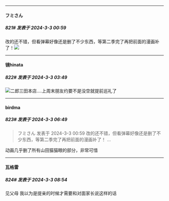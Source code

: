 ﻿
*****

####  フミさん  
##### 821#       发表于 2024-3-3 00:59

改的还不错，但看弹幕好像还是删了不少东西，等第二季完了再把前面的漫画补了！<img src="https://static.saraba1st.com/image/smiley/face2017/075.png" referrerpolicy="no-referrer">


*****

####  镜hinata  
##### 822#       发表于 2024-3-3 03:49

<img src="https://static.saraba1st.com/image/smiley/face2017/009.gif" referrerpolicy="no-referrer">二郎三田本店....上周末朋友约要不是没空就提前巡礼了


*****

####  birdma  
##### 823#       发表于 2024-3-3 06:49

<blockquote>フミさん 发表于 2024-3-3 00:59
改的还不错，但看弹幕好像还是删了不少东西，等第二季完了再把前面的漫画补了！ ...</blockquote>
动画几乎删了所有山田猫猫眼的部分，非常可惜


*****

####  瓦格雷  
##### 824#       发表于 2024-3-3 08:54

见父母 我以为是提亲的时候才需要和对面家长说这样的话

